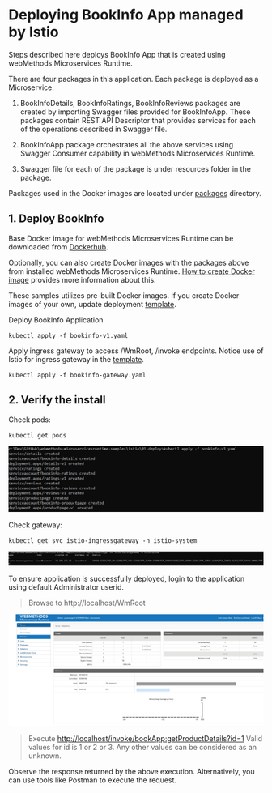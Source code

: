 
# Deploying BookInfo App managed by Istio
Steps described here deploys BookInfo App that is created using webMethods Microservices Runtime. 

There are four packages in this application. Each package is deployed as a Microservice. 

1. BookInfoDetails, BookInfoRatings, BookInfoReviews packages are created by importing Swagger files provided for BookInfoApp. These packages contain REST API Descriptor that provides services for each of the operations described in Swagger file.

2. BookInfoApp package orchestrates all the above services using Swagger Consumer capability in webMethods Microservices Runtime.

3. Swagger file for each of the package is under resources folder in the package.

Packages used in the Docker images are located under [packages](packages) directory. 



## 1. Deploy BookInfo

Base Docker image for webMethods Microservices Runtime can be downloaded from [Dockerhub](https://hub.docker.com/_/softwareag-webmethods-microservicesruntime).

Optionally, you can also create Docker images with the packages above from installed webMethods Microservices Runtime. [How to create Docker image](http://techcommunity.softwareag.com/pwiki/-/wiki/Main/Getting%20started%20with%20webMethods%20Microservices%20Runtime%20with%20Docker) provides more information about this.

These samples utilizes pre-built Docker images. If you create Docker images of your own, update deployment [template](bookinfo-v1.yaml).

Deploy BookInfo Application
```
kubectl apply -f bookinfo-v1.yaml
```
Apply ingress gateway to access /WmRoot, /invoke endpoints. Notice use of Istio for ingress gateway in the [template](bookinfo-gateway.yaml).
```
kubectl apply -f bookinfo-gateway.yaml
```

## 2. Verify the install

Check pods:

```
kubectl get pods
```
![BookInfoApp Deployment](../images/bookInfoDeploy.jpg)

Check gateway:

```
kubectl get svc istio-ingressgateway -n istio-system
```
![BookInfoApp Gateway](../images/istioIngressGateway.jpg)

To ensure application is successfully deployed, login to the application using default Administrator userid.

> Browse to http://localhost/WmRoot

![webMethods Microservices Runtime](../images/msrHomepage.jpg) 

> Execute [http://localhost/invoke/bookApp:getProductDetails?id=1](http://localhost/invoke/bookApp:getProductDetails?id=1)
> Valid values for id is 1 or 2 or 3. Any other values can be considered as an unknown.

Observe the response returned by the above execution. Alternatively, you can use tools like Postman to execute the request. 



